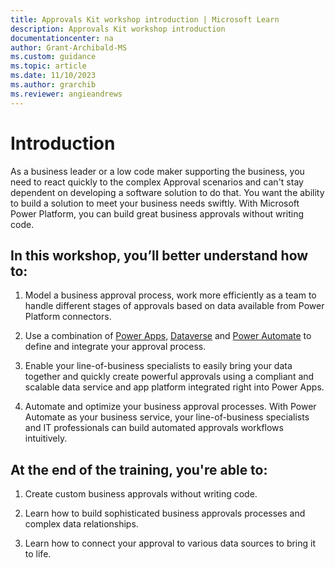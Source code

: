 ```yaml
---
title: Approvals Kit workshop introduction | Microsoft Learn
description: Approvals Kit workshop introduction
documentationcenter: na
author: Grant-Archibald-MS
ms.custom: guidance
ms.topic: article
ms.date: 11/10/2023
ms.author: grarchib
ms.reviewer: angieandrews
---
```


# Introduction

As a business leader or a low code maker supporting the business, you need to react quickly to the complex Approval scenarios and can't stay dependent on developing a software solution to do that. You want the ability to build a solution to meet your business needs swiftly. With Microsoft Power Platform, you can build great business approvals  without writing code.

## In this workshop, you’ll better understand how to:

1. Model a business approval  process, work more efficiently as a team to handle different stages of approvals based on data available from Power Platform connectors.

1. Use a combination of [Power Apps](https://powerapps.microsoft.com/), [Dataverse](https://powerplatform.microsoft.com/dataverse/) and [Power Automate](https://flow.microsoft.com/) to define and integrate your approval process.

1. Enable your line-of-business specialists to easily bring your data together and quickly create powerful approvals using a compliant and scalable data service and app platform integrated right into Power Apps.

1. Automate and optimize your business approval processes. With Power Automate as your business service, your line-of-business specialists and IT professionals can build automated approvals workflows intuitively.

## At the end of the training, you're able to:

1. Create custom business approvals without writing code.

1. Learn how to build sophisticated business approvals processes and complex data relationships.

1. Learn how to connect your approval to various data sources to bring it to life.
